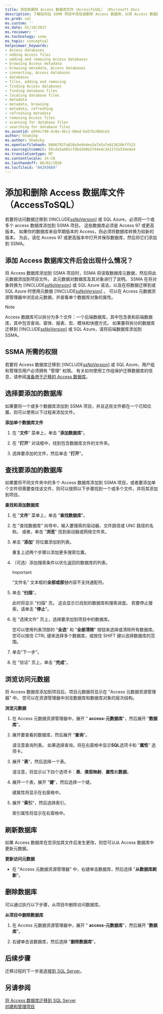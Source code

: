 ```yaml
---
title: 添加和删除 Access 数据库文件（AccessToSQL） |Microsoft Docs
description: 了解如何在 SSMA 项目中添加或删除 Access 数据库，以将 Access 数据迁移到 SQL Server 或 Azure SQL 数据库。
ms.prod: sql
ms.custom: ''
ms.date: 01/19/2017
ms.reviewer: ''
ms.technology: ssma
ms.topic: conceptual
helpviewer_keywords:
- Access databases
- adding Access files
- adding and removing Access databases
- browsing Access metadata
- browsing metadata, Access databases
- connecting, Access databases
- databases
- files, adding and removing
- finding Access databases
- finding database files
- locating database files
- metadata
- metadata, browsing
- metadata, refreshing
- refreshing metadata
- removing Access files
- scanning for database files
- searching for database files
ms.assetid: e944c740-4c8a-4bc1-b0ed-be57bc06dced
author: Shamikg
ms.author: Shamikg
ms.openlocfilehash: 6806792fa828a5ebb4ea3a7a5a7e813626bff523
ms.sourcegitcommit: 59cda5a481cfdb4268b2744edc341172e53dede4
ms.translationtype: MT
ms.contentlocale: zh-CN
ms.lasthandoff: 06/02/2020
ms.locfileid: "84293684"
---
```

# <a name="adding-and-removing-access-database-files-accesstosql"></a>添加和删除 Access 数据库文件（AccessToSQL）
若要将访问数据迁移到 [!INCLUDE[ssNoVersion](../../includes/ssnoversion-md.md)] 或 SQL Azure，必须将一个或多个 access 数据库添加到 SSMA 项目。 这些数据库必须是 Access 97 或更高版本。 如果你的数据库来自早期版本的 Access，则必须将数据库转换为较新的版本。 为此，请在 Access 97 或更高版本中打开并保存数据库，然后将它们添加到 SSMA。  
  
## <a name="what-happens-when-you-add-access-database-files"></a>添加 Access 数据库文件后会出现什么情况？  
将 Access 数据库添加到 SSMA 项目时，SSMA 将读取数据库元数据，然后将此元数据添加到项目文件。 此元数据对数据库及其对象进行了说明。 SSMA 在将对象转换为 [!INCLUDE[ssNoVersion](../../includes/ssnoversion-md.md)] 或 SQL Azure 语法，以及在将数据迁移到或 SQL Azure 时使用元数据 [!INCLUDE[ssNoVersion](../../includes/ssnoversion-md.md)] 。 可以在 Access 元数据资源管理器中浏览此元数据，并查看单个数据库对象的属性。  
  
> [!NOTE]  
> Access 数据库可以拆分为多个文件：一个后端数据库，其中包含表和前端数据库，其中包含查询、窗体、报表、宏、模块和快捷方式。 如果要将拆分的数据库迁移到 [!INCLUDE[ssNoVersion](../../includes/ssnoversion-md.md)] 或 SQL Azure，请将前端数据库添加到 SSMA。  
  
## <a name="permissions-that-are-required-by-ssma"></a>SSMA 所需的权限  
若要将 Access 数据库迁移到 [!INCLUDE[ssNoVersion](../../includes/ssnoversion-md.md)] 或 SQL Azure，用户组和管理员用户必须拥有 "管理" 权限。 有关如何使用工作组保护迁移数据库的信息，请参阅[准备用于迁移的 Access 数据库](preparing-access-databases-for-migration-accesstosql.md)。  
  
## <a name="selecting-databases-to-add"></a>选择要添加的数据库  
如果要将一个或多个数据库添加到 SSMA 项目，并且这些文件都在一个已知位置，则可以使用以下过程来添加文件。  
  
**添加单个数据库文件**  
  
1.  在 "**文件**" 菜单上，单击 "**添加数据库**"。  
  
2.  在 "**打开**" 对话框中，找到包含数据库文件的文件夹。  
  
3.  选择要添加的文件，然后单击 "**打开**"。  
  
## <a name="finding-databases-to-add"></a>查找要添加的数据库  
如果要将不同文件夹中的多个 Access 数据库添加到 SSMA 项目，或者要添加单个文件但需要查找该文件，则可以按照以下步骤找到一个或多个文件，并将其添加到项目。  
  
**查找和添加数据库**  
  
1.  在 "**文件**" 菜单上，单击 "**查找数据库**"。  
  
2.  在 "查找数据库" 向导中，输入要搜索的驱动器、文件路径或 UNC 路径的名称。 或者，单击 "**浏览**" 找到驱动器或网络文件夹。  
  
3.  单击 "**添加**" 将位置添加到列表。  
  
    重复上述两个步骤以添加更多搜索位置。  
  
4.  （可选）添加搜索条件以优化返回的数据库的列表。  
  
    > [!IMPORTANT]  
    > "文件名" 文本框的**全部或部分**内容不支持通配符。  
  
5.  单击 "**扫描**"。  
  
    此时将显示 "扫描" 页。 这会显示已找到的数据库和搜索进度。 若要停止搜索，请单击 "**停止**"。  
  
6.  在 "选择文件" 页上，选择要添加到项目中的数据库。  
  
    您可以使用列表顶部的 "**全选**" 和 "**全部清除**" 按钮来选择或清除所有数据库。 您可以按住 CTRL 键来选择多个数据库，或按住 SHIFT 键以选择数据库的范围。  
  
7.  单击“下一步”。  
  
8.  在 "验证" 页上，单击 "**完成**"。  
  
## <a name="browsing-access-metadata"></a>浏览访问元数据  
将 Access 数据库添加到项目后，项目元数据将显示在 "Access 元数据资源管理器" 中。 您可以在资源管理器中浏览数据库和数据库对象的层次结构。  
  
**浏览元数据**  
  
1.  在 Access 元数据资源管理器中，展开 " **access-元数据库**"，然后展开 "**数据库**"。  
  
2.  展开要查看的数据库，然后展开 "**查询**"。  
  
    请注意查询列表。 如果选择查询，将在右窗格中显示**SQL**选项卡和 "**属性**" 选项卡。  
  
3.  展开 "**表**"，然后选择一个表。  
  
    请注意，将显示以下四个选项卡：**表**、**类型映射**、**属性**和**数据**。  
  
4.  展开一个表，展开 "**键**"，然后选择一个键。  
  
    键属性将显示在右窗格中。  
  
5.  展开 "**索引**"，然后选择索引。  
  
    索引属性将显示在右窗格中。  
  
## <a name="refreshing-databases"></a>刷新数据库  
如果 Access 数据库在您添加其文件后发生更改，则您可以从 Access 数据库中更新元数据。  
  
**更新访问元数据**  
  
-   在 "Access 元数据资源管理器" 中，右键单击数据库，然后选择 "**从数据库刷新**"。  
  
## <a name="removing-databases"></a>删除数据库  
可以通过执行以下步骤，从项目中删除访问数据库。  
  
**从项目中删除数据库**  
  
1.  在 Access 元数据资源管理器中，展开 " **access-元数据库**"，然后展开 "**数据库**"。  
  
2.  右键单击该数据库，然后选择 "**删除数据库**"。  
  
## <a name="next-step"></a>后续步骤  
迁移过程的下一步是[连接到 SQL Server](https://msdn.microsoft.com/bb8c4bde-cfc2-4636-92ae-5dd24abe9536)。  
  
## <a name="see-also"></a>另请参阅  
[将 Access 数据库迁移到 SQL Server](migrating-access-databases-to-sql-server-azure-sql-db-accesstosql.md)  
[创建和管理项目](creating-and-managing-projects-accesstosql.md)  
  
